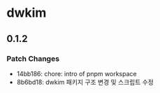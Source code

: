 # dwkim

## 0.1.2

### Patch Changes

- 14bb186: chore: intro of pnpm workspace
- 8b6bd18: dwkim 패키지 구조 변경 및 스크립트 수정
